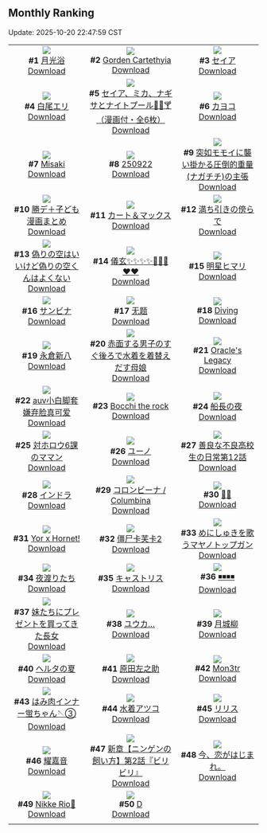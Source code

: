 ## Monthly Ranking
Update: 2025-10-20 22:47:59 CST

|      |      |      |
| :----: | :----: | :----: |
| ![](https://i.pixiv.re/c/240x480/img-master/img/2025/09/22/01/53/48/135384622_p0_master1200.jpg)<br>**#1** [月光浴](https://www.pixiv.net/artworks/135384622)<br>[Download](https://i.pixiv.re/img-original/img/2025/09/22/01/53/48/135384622_p0.jpg) | ![](https://i.pixiv.re/c/240x480/img-master/img/2025/09/22/20/59/35/135414079_p0_master1200.jpg)<br>**#2** [Gorden Cartethyia](https://www.pixiv.net/artworks/135414079)<br>[Download](https://i.pixiv.re/img-original/img/2025/09/22/20/59/35/135414079_p0.jpg) | ![](https://i.pixiv.re/c/240x480/img-master/img/2025/09/22/12/40/16/135400125_p0_master1200.jpg)<br>**#3** [セイア](https://www.pixiv.net/artworks/135400125)<br>[Download](https://i.pixiv.re/img-original/img/2025/09/22/12/40/16/135400125_p0.png) |
| ![](https://i.pixiv.re/c/240x480/img-master/img/2025/09/22/00/30/01/135386252_p0_master1200.jpg)<br>**#4** [白尾エリ](https://www.pixiv.net/artworks/135386252)<br>[Download](https://i.pixiv.re/img-original/img/2025/09/22/00/30/01/135386252_p0.jpg) | ![](https://i.pixiv.re/c/240x480/img-master/img/2025/09/22/08/00/27/135394904_p0_master1200.jpg)<br>**#5** [セイア、ミカ、ナギサとナイトプール🌴🌊🍸（漫画付・全6枚）](https://www.pixiv.net/artworks/135394904)<br>[Download](https://i.pixiv.re/img-original/img/2025/09/22/08/00/27/135394904_p0.jpg) | ![](https://i.pixiv.re/c/240x480/img-master/img/2025/09/22/00/01/14/135384807_p0_master1200.jpg)<br>**#6** [カヨコ](https://www.pixiv.net/artworks/135384807)<br>[Download](https://i.pixiv.re/img-original/img/2025/09/22/00/01/14/135384807_p0.png) |
| ![](https://i.pixiv.re/c/240x480/img-master/img/2025/09/22/19/35/30/135410804_p0_master1200.jpg)<br>**#7** [Misaki](https://www.pixiv.net/artworks/135410804)<br>[Download](https://i.pixiv.re/img-original/img/2025/09/22/19/35/30/135410804_p0.jpg) | ![](https://i.pixiv.re/c/240x480/img-master/img/2025/09/22/21/05/43/135414522_p0_master1200.jpg)<br>**#8** [250922](https://www.pixiv.net/artworks/135414522)<br>[Download](https://i.pixiv.re/img-original/img/2025/09/22/21/05/43/135414522_p0.png) | ![](https://i.pixiv.re/c/240x480/img-master/img/2025/09/21/21/00/08/135375886_p0_master1200.jpg)<br>**#9** [突如モモイに襲い掛かる圧倒的重量(ナガチチ)の主張](https://www.pixiv.net/artworks/135375886)<br>[Download](https://i.pixiv.re/img-original/img/2025/09/21/21/00/08/135375886_p0.jpg) |
| ![](https://i.pixiv.re/c/240x480/img-master/img/2025/09/21/19/20/31/135371473_p0_master1200.jpg)<br>**#10** [勝デ＋子ども漫画まとめ](https://www.pixiv.net/artworks/135371473)<br>[Download](https://i.pixiv.re/img-original/img/2025/09/21/19/20/31/135371473_p0.jpg) | ![](https://i.pixiv.re/c/240x480/img-master/img/2025/09/21/00/31/07/135339708_p0_master1200.jpg)<br>**#11** [カート＆マックス](https://www.pixiv.net/artworks/135339708)<br>[Download](https://i.pixiv.re/img-original/img/2025/09/21/00/31/07/135339708_p0.jpg) | ![](https://i.pixiv.re/c/240x480/img-master/img/2025/09/22/00/02/08/135384930_p0_master1200.jpg)<br>**#12** [満ち引きの傍らで](https://www.pixiv.net/artworks/135384930)<br>[Download](https://i.pixiv.re/img-original/img/2025/09/22/00/02/08/135384930_p0.jpg) |
| ![](https://i.pixiv.re/c/240x480/img-master/img/2025/09/23/00/00/20/135422375_p0_master1200.jpg)<br>**#13** [偽りの空はいいけど偽りの空くんはよくない](https://www.pixiv.net/artworks/135422375)<br>[Download](https://i.pixiv.re/img-original/img/2025/09/23/00/00/20/135422375_p0.jpg) | ![](https://i.pixiv.re/c/240x480/img-master/img/2025/09/21/10/31/51/135354122_p0_master1200.jpg)<br>**#14** [儀玄✨✨✨✨🐤🐤🐤❤️❤️](https://www.pixiv.net/artworks/135354122)<br>[Download](https://i.pixiv.re/img-original/img/2025/09/21/10/31/51/135354122_p0.jpg) | ![](https://i.pixiv.re/c/240x480/img-master/img/2025/09/20/00/00/18/135297113_p0_master1200.jpg)<br>**#15** [明星ヒマリ](https://www.pixiv.net/artworks/135297113)<br>[Download](https://i.pixiv.re/img-original/img/2025/09/20/00/00/18/135297113_p0.jpg) |
| ![](https://i.pixiv.re/c/240x480/img-master/img/2025/09/24/00/51/07/135465891_p0_master1200.jpg)<br>**#16** [サンビナ](https://www.pixiv.net/artworks/135465891)<br>[Download](https://i.pixiv.re/img-original/img/2025/09/24/00/51/07/135465891_p0.jpg) | ![](https://i.pixiv.re/c/240x480/img-master/img/2025/09/21/15/05/59/135362031_p0_master1200.jpg)<br>**#17** [无题](https://www.pixiv.net/artworks/135362031)<br>[Download](https://i.pixiv.re/img-original/img/2025/09/21/15/05/59/135362031_p0.png) | ![](https://i.pixiv.re/c/240x480/img-master/img/2025/09/20/00/03/24/135297541_p0_master1200.jpg)<br>**#18** [Diving](https://www.pixiv.net/artworks/135297541)<br>[Download](https://i.pixiv.re/img-original/img/2025/09/20/00/03/24/135297541_p0.png) |
| ![](https://i.pixiv.re/c/240x480/img-master/img/2025/09/23/00/09/04/135423145_p0_master1200.jpg)<br>**#19** [永倉新八](https://www.pixiv.net/artworks/135423145)<br>[Download](https://i.pixiv.re/img-original/img/2025/09/23/00/09/04/135423145_p0.jpg) | ![](https://i.pixiv.re/c/240x480/img-master/img/2025/09/20/18/38/49/135325438_p0_master1200.jpg)<br>**#20** [赤面する男子のすぐ後ろで水着を着替えだす母娘](https://www.pixiv.net/artworks/135325438)<br>[Download](https://i.pixiv.re/img-original/img/2025/09/20/18/38/49/135325438_p0.jpg) | ![](https://i.pixiv.re/c/240x480/img-master/img/2025/09/23/20/48/04/135342793_p0_master1200.jpg)<br>**#21** [Oracle's Legacy](https://www.pixiv.net/artworks/135342793)<br>[Download](https://i.pixiv.re/img-original/img/2025/09/23/20/48/04/135342793_p0.png) |
| ![](https://i.pixiv.re/c/240x480/img-master/img/2025/09/21/00/48/54/135342270_p0_master1200.jpg)<br>**#22** [auv小白脚套嫌弃脸真可爱](https://www.pixiv.net/artworks/135342270)<br>[Download](https://i.pixiv.re/img-original/img/2025/09/21/00/48/54/135342270_p0.jpg) | ![](https://i.pixiv.re/c/240x480/img-master/img/2025/09/20/14/20/49/135317145_p0_master1200.jpg)<br>**#23** [Bocchi the rock](https://www.pixiv.net/artworks/135317145)<br>[Download](https://i.pixiv.re/img-original/img/2025/09/20/14/20/49/135317145_p0.jpg) | ![](https://i.pixiv.re/c/240x480/img-master/img/2025/09/21/19/17/53/135371375_p0_master1200.jpg)<br>**#24** [船長の夜](https://www.pixiv.net/artworks/135371375)<br>[Download](https://i.pixiv.re/img-original/img/2025/09/21/19/17/53/135371375_p0.jpg) |
| ![](https://i.pixiv.re/c/240x480/img-master/img/2025/09/22/00/00/17/135384605_p0_master1200.jpg)<br>**#25** [対ホロウ6課のママン](https://www.pixiv.net/artworks/135384605)<br>[Download](https://i.pixiv.re/img-original/img/2025/09/22/00/00/17/135384605_p0.jpg) | ![](https://i.pixiv.re/c/240x480/img-master/img/2025/09/22/00/00/21/135384633_p0_master1200.jpg)<br>**#26** [ユーノ](https://www.pixiv.net/artworks/135384633)<br>[Download](https://i.pixiv.re/img-original/img/2025/09/22/00/00/21/135384633_p0.jpg) | ![](https://i.pixiv.re/c/240x480/img-master/img/2025/09/22/07/01/03/135393946_p0_master1200.jpg)<br>**#27** [善良な不良高校生の日常第12話](https://www.pixiv.net/artworks/135393946)<br>[Download](https://i.pixiv.re/img-original/img/2025/09/22/07/01/03/135393946_p0.jpg) |
| ![](https://i.pixiv.re/c/240x480/img-master/img/2025/09/20/00/00/21/135297130_p0_master1200.jpg)<br>**#28** [インドラ](https://www.pixiv.net/artworks/135297130)<br>[Download](https://i.pixiv.re/img-original/img/2025/09/20/00/00/21/135297130_p0.jpg) | ![](https://i.pixiv.re/c/240x480/img-master/img/2025/09/22/23/31/12/135421076_p0_master1200.jpg)<br>**#29** [コロンビーナ / Columbina](https://www.pixiv.net/artworks/135421076)<br>[Download](https://i.pixiv.re/img-original/img/2025/09/22/23/31/12/135421076_p0.jpg) | ![](https://i.pixiv.re/c/240x480/img-master/img/2025/09/24/14/49/23/135480787_p0_master1200.jpg)<br>**#30** [🏰🧟](https://www.pixiv.net/artworks/135480787)<br>[Download](https://i.pixiv.re/img-original/img/2025/09/24/14/49/23/135480787_p0.jpg) |
| ![](https://i.pixiv.re/c/240x480/img-master/img/2025/09/22/23/27/14/135420866_p0_master1200.jpg)<br>**#31** [Yor x Hornet!](https://www.pixiv.net/artworks/135420866)<br>[Download](https://i.pixiv.re/img-original/img/2025/09/22/23/27/14/135420866_p0.jpg) | ![](https://i.pixiv.re/c/240x480/img-master/img/2025/09/21/23/27/35/135383048_p0_master1200.jpg)<br>**#32** [僵尸卡芙卡2](https://www.pixiv.net/artworks/135383048)<br>[Download](https://i.pixiv.re/img-original/img/2025/09/21/23/27/35/135383048_p0.jpg) | ![](https://i.pixiv.re/c/240x480/img-master/img/2025/09/21/06/45/55/135349325_p0_master1200.jpg)<br>**#33** [めにしゅきを歌うマヤノトップガン](https://www.pixiv.net/artworks/135349325)<br>[Download](https://i.pixiv.re/img-original/img/2025/09/21/06/45/55/135349325_p0.jpg) |
| ![](https://i.pixiv.re/c/240x480/img-master/img/2025/09/22/02/25/55/135389771_p0_master1200.jpg)<br>**#34** [夜渡りたち](https://www.pixiv.net/artworks/135389771)<br>[Download](https://i.pixiv.re/img-original/img/2025/09/22/02/25/55/135389771_p0.jpg) | ![](https://i.pixiv.re/c/240x480/img-master/img/2025/09/23/11/08/22/135436584_p0_master1200.jpg)<br>**#35** [キャストリス](https://www.pixiv.net/artworks/135436584)<br>[Download](https://i.pixiv.re/img-original/img/2025/09/23/11/08/22/135436584_p0.png) | ![](https://i.pixiv.re/c/240x480/img-master/img/2025/09/21/16/29/12/135364662_p0_master1200.jpg)<br>**#36** [◾️◾️◾️◾️](https://www.pixiv.net/artworks/135364662)<br>[Download](https://i.pixiv.re/img-original/img/2025/09/21/16/29/12/135364662_p0.jpg) |
| ![](https://i.pixiv.re/c/240x480/img-master/img/2025/09/22/17/40/51/135406755_p0_master1200.jpg)<br>**#37** [妹たちにプレゼントを買ってきた長女](https://www.pixiv.net/artworks/135406755)<br>[Download](https://i.pixiv.re/img-original/img/2025/09/22/17/40/51/135406755_p0.png) | ![](https://i.pixiv.re/c/240x480/img-master/img/2025/09/24/12/05/59/135477786_p0_master1200.jpg)<br>**#38** [ユウカ…](https://www.pixiv.net/artworks/135477786)<br>[Download](https://i.pixiv.re/img-original/img/2025/09/24/12/05/59/135477786_p0.png) | ![](https://i.pixiv.re/c/240x480/img-master/img/2025/09/21/01/27/06/135343598_p0_master1200.jpg)<br>**#39** [月城柳](https://www.pixiv.net/artworks/135343598)<br>[Download](https://i.pixiv.re/img-original/img/2025/09/21/01/27/06/135343598_p0.jpg) |
| ![](https://i.pixiv.re/c/240x480/img-master/img/2025/09/24/18/10/12/135485393_p0_master1200.jpg)<br>**#40** [ヘルタの夏](https://www.pixiv.net/artworks/135485393)<br>[Download](https://i.pixiv.re/img-original/img/2025/09/24/18/10/12/135485393_p0.jpg) | ![](https://i.pixiv.re/c/240x480/img-master/img/2025/09/24/21/14/16/135492166_p0_master1200.jpg)<br>**#41** [原田左之助](https://www.pixiv.net/artworks/135492166)<br>[Download](https://i.pixiv.re/img-original/img/2025/09/24/21/14/16/135492166_p0.png) | ![](https://i.pixiv.re/c/240x480/img-master/img/2025/09/22/00/01/06/135384786_p0_master1200.jpg)<br>**#42** [Mon3tr](https://www.pixiv.net/artworks/135384786)<br>[Download](https://i.pixiv.re/img-original/img/2025/09/22/00/01/06/135384786_p0.jpg) |
| ![](https://i.pixiv.re/c/240x480/img-master/img/2025/09/20/22/46/23/135336408_p0_master1200.jpg)<br>**#43** [はみ肉インナー蛍ちゃん🪡③](https://www.pixiv.net/artworks/135336408)<br>[Download](https://i.pixiv.re/img-original/img/2025/09/20/22/46/23/135336408_p0.png) | ![](https://i.pixiv.re/c/240x480/img-master/img/2025/09/22/00/21/01/135385889_p0_master1200.jpg)<br>**#44** [水着アツコ](https://www.pixiv.net/artworks/135385889)<br>[Download](https://i.pixiv.re/img-original/img/2025/09/22/00/21/01/135385889_p0.jpg) | ![](https://i.pixiv.re/c/240x480/img-master/img/2025/09/23/14/36/03/135442027_p0_master1200.jpg)<br>**#45** [リリス](https://www.pixiv.net/artworks/135442027)<br>[Download](https://i.pixiv.re/img-original/img/2025/09/23/14/36/03/135442027_p0.jpg) |
| ![](https://i.pixiv.re/c/240x480/img-master/img/2025/09/21/19/40/37/135372265_p0_master1200.jpg)<br>**#46** [耀嘉音](https://www.pixiv.net/artworks/135372265)<br>[Download](https://i.pixiv.re/img-original/img/2025/09/21/19/40/37/135372265_p0.png) | ![](https://i.pixiv.re/c/240x480/img-master/img/2025/09/22/15/55/29/135404162_p0_master1200.jpg)<br>**#47** [新章【ニンゲンの飼い方】第2話『ビリビリ』](https://www.pixiv.net/artworks/135404162)<br>[Download](https://i.pixiv.re/img-original/img/2025/09/22/15/55/29/135404162_p0.png) | ![](https://i.pixiv.re/c/240x480/img-master/img/2025/09/22/22/10/02/135417280_p0_master1200.jpg)<br>**#48** [今、恋がはじまれ。](https://www.pixiv.net/artworks/135417280)<br>[Download](https://i.pixiv.re/img-original/img/2025/09/22/22/10/02/135417280_p0.png) |
| ![](https://i.pixiv.re/c/240x480/img-master/img/2025/09/20/00/05/22/135297700_p0_master1200.jpg)<br>**#49** [Nikke Rio🐰](https://www.pixiv.net/artworks/135297700)<br>[Download](https://i.pixiv.re/img-original/img/2025/09/20/00/05/22/135297700_p0.jpg) | ![](https://i.pixiv.re/c/240x480/img-master/img/2025/09/22/14/23/56/135402216_p0_master1200.jpg)<br>**#50** [D](https://www.pixiv.net/artworks/135402216)<br>[Download](https://i.pixiv.re/img-original/img/2025/09/22/14/23/56/135402216_p0.jpg) |
|      |
